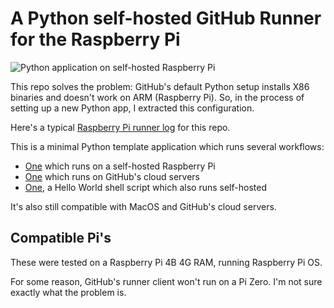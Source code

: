 # A Python self-hosted GitHub Runner for the Raspberry Pi

![Python application on self-hosted Raspberry Pi](https://github.com/dogweather/raspberry-pi-python-github-runner/workflows/Python%20application%20on%20self-hosted/badge.svg)

This repo solves the problem: GitHub's default Python setup installs
X86 binaries and doesn't work on ARM (Raspberry Pi). So, in the 
process of setting up a new Python app, I extracted this configuration.

Here's a typical [Raspberry Pi runner log](https://github.com/dogweather/raspberry-pi-python-github-runner/runs/1212774604?check_suite_focus=true) for this repo.

This is a minimal Python template application which runs several workflows:

* [One](https://github.com/dogweather/raspberry-pi-python-github-runner/blob/main/.github/workflows/python-test.yml) which runs on a self-hosted Raspberry Pi
* [One](https://github.com/dogweather/raspberry-pi-python-github-runner/blob/main/.github/workflows/python-test-in-cloud.yml) which runs on GitHub's cloud servers
* [One](https://github.com/dogweather/raspberry-pi-python-github-runner/blob/main/.github/workflows/hello-world.yml), a Hello World shell script which also runs self-hosted

It's also still compatible with MacOS and GitHub's cloud servers.

## Compatible Pi's

These were tested on a Raspberry Pi 4B 4G RAM, running Raspberry Pi OS.

For some reason, GitHub's runner client won't run on a Pi Zero. I'm
not sure exactly what the problem is.
